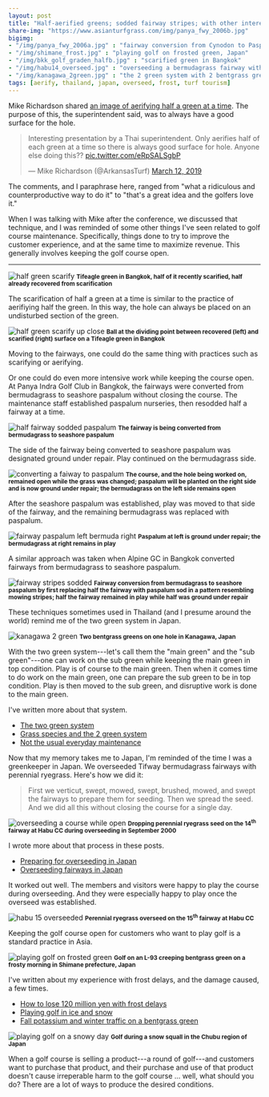 ```yaml
---
layout: post
title: "Half-aerified greens; sodded fairway stripes; with other interesting and informative matters"
share-img: "https://www.asianturfgrass.com/img/panya_fwy_2006b.jpg"
bigimg:
- "/img/panya_fwy_2006a.jpg" : "fairway conversion from Cynodon to Paspalum without closing course, Bangkok"
- "/img/shimane_frost.jpg" : "playing golf on frosted green, Japan"
- "/img/bkk_golf_graden_halfb.jpg" : "scarified green in Bangkok"
- "/img/habu14_overseed.jpg" : "overseeding a bermudagrass fairway with perennial ryegrass, Japan"
- "/img/kanagawa_2green.jpg" : "the 2 green system with 2 bentgrass greens on the same hole, Japan"
tags: [aerify, thailand, japan, overseed, frost, turf tourism]
---
```


Mike Richardson shared [an image of aerifying half a green at a time](https://twitter.com/ArkansasTurf/status/1105357071187247104). The purpose of this, the superintendent said, was to always have a good surface for the hole.

<blockquote class="twitter-tweet" data-lang="en"><p lang="en" dir="ltr">Interesting presentation by a Thai superintendent. Only aerifies half of each green at a time so there is always good surface for hole. Anyone else doing this?? <a href="https://t.co/eRpSALSgbP">pic.twitter.com/eRpSALSgbP</a></p>&mdash; Mike Richardson (@ArkansasTurf) <a href="https://twitter.com/ArkansasTurf/status/1105357071187247104?ref_src=twsrc%5Etfw">March 12, 2019</a></blockquote>
<script async src="https://platform.twitter.com/widgets.js" charset="utf-8"></script>

The comments, and I paraphrase here, ranged from "what a ridiculous and counterproductive way to do it" to "that's a great idea and the golfers love it."

When I was talking with Mike after the conference, we discussed that technique, and I was reminded of some other things I've seen related to golf course maintenance. Specifically, things done to try to improve the customer experience, and at the same time to maximize revenue. This generally involves keeping the golf course open.

--- 

![half green scarify](/img/bkk_golf_graden_halfb.jpg)
<small><strong>Tifeagle green in Bangkok, half of it recently scarified, half already recovered from scarification</strong></small>

The scarification of half a green at a time is similar to the practice of aerifiying half the green. In this way, the hole can always be placed on an undisturbed section of the green.

![half green scarify up close](/img/bkk_golf_graden_halfa.jpg)
<small><strong>Ball at the dividing point between recovered (left) and scarified (right) surface on a Tifeagle green in Bangkok</strong></small>

Moving to the fairways, one could do the same thing with practices such as scarifying or aerifying. 

Or one could do even more intensive work while keeping the course open. At Panya Indra Golf Club in Bangkok, the fairways were converted from bermudagrass to seashore paspalum without closing the course. The maintenance staff established paspalum nurseries, then resodded half a fairway at a time. 

![half fairway sodded paspalum](/img/panya_fwy_2006a.jpg)
<small><strong>The fairway is being converted from bermudagrass to seashore paspalum</strong></small>

The side of the fairway being converted to seashore paspalum was designated ground under repair. Play continued on the bermudagrass side.

![converting a faiway to paspalum](/img/panya_fwy_conversion.jpg)
<small><strong>The course, and the hole being worked on, remained open while the grass was changed; paspalum will be planted on the right side and is now ground under repair; the bermudagrass on the left side remains open</strong></small>

After the seashore paspalum was established, play was moved to that side of the fairway, and the remaining bermudagrass was replaced with paspalum.

![fairway paspalum left bermuda right](/img/panya_fwy_2006b.jpg)
<small><strong>Paspalum at left is ground under repair; the bermudagrass at right remains in play</strong></small>

A similar approach was taken when Alpine GC in Bangkok converted fairways from bermudagrass to seashore paspalum.

![fairway stripes sodded](/img/alpine_fwy_sod_stripes.jpg)
<small><strong>Fairway conversion from bermudagrass to seashore paspalum by first replacing half the fairway with paspalum sod in a pattern resembling mowing stripes; half the fairway remained in play while half was ground under repair</strong></small>

These techniques sometimes used in Thailand (and I presume around the world) remind me of the two green system in Japan.

![kanagawa 2 green](/img/kanagawa_2green.jpg)
<small><strong>Two bentgrass greens on one hole in Kanagawa, Japan</strong></small>

With the two green system---let's call them the "main green" and the "sub green"---one can work on the sub green while keeping the main green in top condition. Play is of course to the main green. Then when it comes time to do work on the main green, one can prepare the sub green to be in top condition. Play is then moved to the sub green, and disruptive work is done to the main green.

I've written more about that system.

* [The two green system](https://www.blog.asianturfgrass.com/2011/07/the-two-green-system.html)
* [Grass species and the 2 green system](https://www.blog.asianturfgrass.com/2014/06/grass-species-and-the-2-green-system.html)
* [Not the usual everyday maintenance](https://www.blog.asianturfgrass.com/2013/10/not-the-usual-everyday-maintenance-.html)

Now that my memory takes me to Japan, I'm reminded of the time I was a greenkeeper in Japan. We overseeded Tifway bermudagrass fairways with perennial ryegrass. Here's how we did it:

>  First we verticut, swept, mowed, swept, brushed, mowed, and swept the fairways to prepare them for seeding. Then we spread the seed. And we did all this without closing the course for a single day. 

![overseeding a course while open](/img/habu14_overseed.jpg)
<small><strong>Dropping perennial ryegrass seed on the 14<sup>th</sup> fairway at Habu CC during overseeding in September 2000</strong></small>

I wrote more about that process in these posts.

* [Preparing for overseeding in Japan](https://www.blog.asianturfgrass.com/2012/09/preparing-overseeding-twelve-years-ago-japan.html)
* [Overseeding fairways in Japan](https://www.blog.asianturfgrass.com/2012/09/overseeding-fairways-in-japan.html)

It worked out well. The members and visitors were happy to play the course during overseeding. And they were especially happy to play once the overseed was established.

![habu 15 overseeded](/img/habu15.jpg)
<small><strong>Perennial ryegrass overseed on the 15<sup>th</sup> fairway at Habu CC</strong></small>

Keeping the golf course open for customers who want to play golf is a standard practice in Asia.

![playing golf on frosted green](/img/shimane_frost.jpg)
<small><strong>Golf on an L-93 creeping bentgrass green on a frosty morning in Shimane prefecture, Japan</strong></small>

I've written about my experience with frost delays, and the damage caused, a few times. 

* [How to lose 120 million yen with frost delays](https://www.blog.asianturfgrass.com/2016/12/how-to-lose-120-million-yen-with-frost-delays.html)
* [Playing golf in ice and snow](https://www.blog.asianturfgrass.com/2017/01/playing-golf-in-ice-and-snow.html)
* [Fall potassium and winter traffic on a bentgrass green](https://www.blog.asianturfgrass.com/2016/11/fall-potassium-and-winter-traffic-on-a-bentgrass-green.html)

![playing golf on a snowy day](/img/snow_chubu.jpg)
<small><strong>Golf during a snow squall in the Chubu region of Japan </strong></small>

When a golf course is selling a product---a round of golf---and customers want to purchase that product, and their purchase and use of that product doesn't cause irreperable harm to the golf course ... well, what should you do? There are a lot of ways to produce the desired conditions. 

